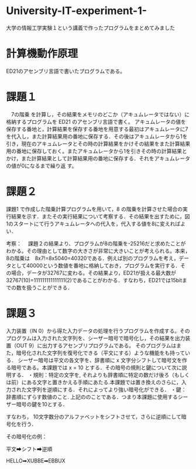 # University-IT-experiment-1-
大学の情報工学実験１という講義で作ったプログラムをまとめてみました

# 計算機動作原理
ED21のアセンブリ言語で書いたプログラムである。

# 課題１
　7の階乗 を計算し，その結果をメモリのどこか（アキュムレータではない）に格納するプログラムを ED21 のアセンブリ言語で書く。
アキュムレータの値を保存する番地と，計算結果を保存する番地を用意する最初はアキュムレータに7を代入し，また計算結果用の番地に保存する．その後はアキュムレータから1を引き，現在のアキュムレータとその時の計算結果をかけその結果をまた計算結果用の番地に保存しておく。またアキュムレータから1を引きその時の計算結果とかけ，また計算結果として計算結果用の番地に保存する．それをアキュムレータの値が0になるまで繰り返 す。

# 課題２
課題1 で作成した階乗計算プログラムを用いて，8 の階乗を計算させた場合の実行結果を示す．またその実行結果について考察する．その結果を出すために，図1のスタートにて行うアキュムレータへの代入を，代入する値を8に変えればよい．

考察：
　課題２の結果より、プログラムが8の階乗を-25216だと求めたことがわかる。その理由として数字の大きさが非常に大きいことが考えられる。本来，8の階乗は　8x7!=8x5040=40320である．例えば別のプログラムを考え，データとして40000という数値を番地に格納しておき，プログラムを実行する．その場合，データが32767に変わる。その結果より，ED21が扱える最大数が32767(10)=111111111111111(2)であることがわかる．すなわち，ED21では15bitまでの数を扱うことができる．
 
 # 課題３
 入力装置（IN 0）から得た入力データの処理を行うプログラムを作成する。そのプログラムは入力された文字列を、シーザー暗号で暗号化し，その結果を出力装置（OUT 9）に出力するアセンブリプログラムである。
 そのプログラムはまた，暗号化された文字列を復号化できる（平文にする）ような機能をも持っている．
シーザー暗号は平文の各文字を、辞書順に x 文字分シフトして暗号文を作る暗号である。本課題では x = 10 とする．その暗号の規則と鍵について次に説明する．
・規則：特定の文字を, それよりも辞書順に特定の数だけ後ろ（もしくは前）にある文字と置きかえる手順にあたる.本課題では置き換えのさらに，入力された文字列を逆順にする．それによってより強い暗号化ができる．
・鍵：辞書順にずらす数値のこと. 上記ののことである．つまり本課題に使用するシーザー暗号の鍵を10とする．

すなわち， 10文字数分のアルファベットをシフトさせて，さらに逆順にして暗号化を行う．

その暗号化の例：

平文➡シフト➡逆順

HELLO➡XUBBE➡EBBUX

